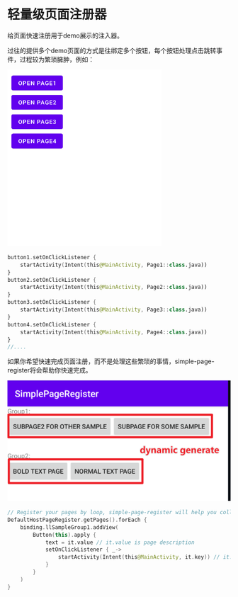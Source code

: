 # 轻量级页面注册器

给页面快速注册用于demo展示的注入器。

过往的提供多个demo页面的方式是往绑定多个按钮，每个按钮处理点击跳转事件，过程较为繁琐臃肿，例如：

<img src="images/old_style.png" title="" alt="old" data-align="center">

```kotlin
button1.setOnClickListener {
    startActivity(Intent(this@MainActivity, Page1::class.java))
}
button2.setOnClickListener {
    startActivity(Intent(this@MainActivity, Page2::class.java))
}
button3.setOnClickListener {
    startActivity(Intent(this@MainActivity, Page3::class.java))
}
button4.setOnClickListener {
    startActivity(Intent(this@MainActivity, Page4::class.java))
}
//....
```

如果你希望快速完成页面注册，而不是处理这些繁琐的事情，simple-page-register将会帮助你快速完成。

<img src="images/new_style.png" title="" alt="new" data-align="center">

```kotlin
// Register your pages by loop, simple-page-register will help you collect the page 
DefaultHostPageRegister.getPages().forEach {
    binding.llSampleGroup1.addView(
        Button(this).apply {
            text = it.value // it.value is page description
            setOnClickListener { _->
                startActivity(Intent(this@MainActivity, it.key)) // it.key is page Class information
            }
        }
    )
}
```


